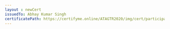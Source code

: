 ```yaml
--- 
layout : newCert 
issuedTo: Abhay Kumar Singh 
certificatePath: https://certifyme.online/ATAGTR2020/img/cert/participant/AbhayKumarSingh_75cf6.png
--- 
```

